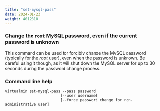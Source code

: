 ```yaml
---
title: "set-mysql-pass"
date: 2024-01-23
weight: 4012810
---
```


### Change the `root` MySQL password, even if the current password is unknown

This command can be used for forcibly change the MySQL password (typically for the _root_ user), even when the password is unknown. Be careful using it though, as it will shut down the MySQL server for up to 30 seconds during the password change process.

### Command line help

```text
virtualmin set-mysql-pass --pass password
                         [--user username]
                         [--force password change for non-administrative user]
```
